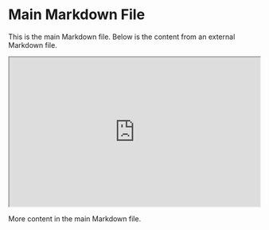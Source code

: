 # Main Markdown File

This is the main Markdown file. Below is the content from an external Markdown file.

<iframe src="https://github.com/Odion-Sonny/tech-feed/blob/ec5f233b65e29272a236b95cbc38178c2431033a/README.md" width="100%" height="300px"></iframe>

More content in the main Markdown file.
